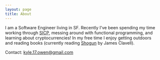 ```yaml
---
layout: page
title: About
---
```


I am a Software Engineer living in SF. Recently I've been spending my time working through [SICP](https://mitpress.mit.edu/sicp/), messing around with functional programming, and learning about cryptocurrencies! In my free time I enjoy getting outdoors and reading books (currently reading [Shogun](http://www.amazon.com/Shogun-James-Clavell/dp/0440178002) by James Clavell).

Contact: kyle.17.owen@gmail.com